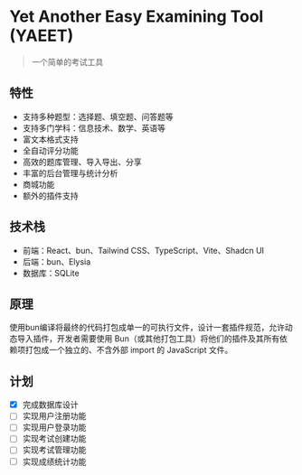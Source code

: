 # Yet Another Easy Examining Tool (YAEET)
> 一个简单的考试工具

## 特性

- 支持多种题型：选择题、填空题、问答题等
- 支持多门学科：信息技术、数学、英语等
- 富文本格式支持
- 全自动评分功能
- 高效的题库管理、导入导出、分享
- 丰富的后台管理与统计分析
- 商城功能
- 额外的插件支持

## 技术栈

- 前端：React、bun、Tailwind CSS、TypeScript、Vite、Shadcn UI
- 后端：bun、Elysia
- 数据库：SQLite

## 原理

使用bun编译将最终的代码打包成单一的可执行文件，设计一套插件规范，允许动态导入插件，开发者需要使用 Bun（或其他打包工具）将他们的插件及其所有依赖项打包成一个独立的、不含外部 import 的 JavaScript 文件。

## 计划

- [x] 完成数据库设计
- [ ] 实现用户注册功能
- [ ] 实现用户登录功能
- [ ] 实现考试创建功能
- [ ] 实现考试管理功能
- [ ] 实现成绩统计功能